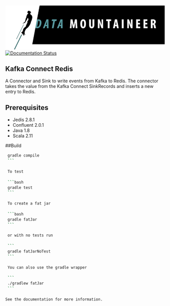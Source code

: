 ![](../images/DM-logo.jpg)
[![Documentation Status](https://readthedocs.org/projects/streamreactor/badge/?version=latest)](http://streamreactor.readthedocs.io/en/latest/redis.html#kafka-connect-redis)


## Kafka Connect Redis

A Connector and Sink to write events from Kafka to Redis. The connector takes the value from the Kafka Connect SinkRecords and inserts a new entry to Redis.

## Prerequisites

* Jedis 2.8.1
* Confluent 2.0.1
* Java 1.8 
* Scala 2.11

##Build

````bash
 gradle compile
 ```
 
 To test
 
 ```bash
 gradle test
 ```
 
 To create a fat jar
 
 ```bash
 gradle fatJar
 ```
 
 or with no tests run
 
 ```
 gradle fatJarNoTest
 ```
 
 You can also use the gradle wrapper
 
 ```
 ./gradlew fatJar
 ```

See the documentation for more information.
